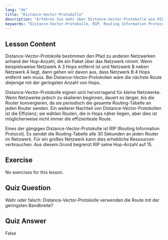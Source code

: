 ```yaml
---
lang: "de"
title: "Distance-Vector-Protokolle"
description: "Erfahren Sie mehr über Distance-Vector-Protokolle wie RIP, wie sie funktionieren und ihre Einschränkungen für das Netzwerk-Routing. Verstehen Sie Hop-Count und Netzwerkeffizienz."
keywords: "Distance-Vector-Protokolle, RIP, Routing Information Protocol, Hop-Count, Netzwerk-Routing, Linux-Netzwerk, Anfängerleitfaden, Tutorial"
---
```


## Lesson Content

Distance-Vector-Protokolle bestimmen den Pfad zu anderen Netzwerken anhand der Hop-Anzahl, die ein Paket über das Netzwerk nimmt. Wenn beispielsweise Netzwerk A 3 Hops entfernt ist und Netzwerk B neben Netzwerk A liegt, dann gehen wir davon aus, dass Netzwerk B 4 Hops entfernt sein muss. Bei Distance-Vector-Protokollen wäre die nächste Route diejenige mit der geringsten Anzahl von Hops.

Distance-Vector-Protokolle eignen sich hervorragend für kleine Netzwerke. Wenn Netzwerke jedoch zu skalieren beginnen, dauert es länger, bis die Router konvergieren, da sie periodisch die gesamte Routing-Tabelle an jeden Router senden. Ein weiterer Nachteil von Distance-Vector-Protokollen ist die Effizienz; sie wählen Routen, die in Hops näher liegen, aber dies ist möglicherweise nicht immer die effizienteste Route.

Eines der gängigen Distance-Vector-Protokolle ist RIP (Routing Information Protocol). Es sendet die Routing-Tabelle alle 30 Sekunden an jeden Router im Netzwerk. Für ein großes Netzwerk kann dies erhebliche Ressourcen verbrauchen. Aus diesem Grund begrenzt RIP seine Hop-Anzahl auf 15.

## Exercise

No exercises for this lesson.

## Quiz Question

Wahr oder falsch: Distance-Vector-Protokolle verwenden die Route mit der geringsten Bandbreite?

## Quiz Answer

False

